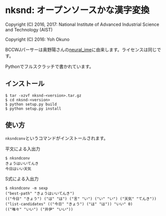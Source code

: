 # nksnd: オープンソースかな漢字変換

Copyright (C) 2016, 2017: National Institute of Advanced Industrial Science and Technology (AIST)

Copyright (C) 2016: Yoh Okuno

BCCWJパーサーは奥野陽さんの[neural_ime](https://github.com/yohokuno/neural_ime/blob/master/LICENSE)に由来します。ライセンスは同じです。

Pythonでフルスクラッチで書かれています。

## インストール

```shell
$ tar -xzvf nksnd-<version>.tar.gz
$ cd nksnd-<version>
$ python setup.py build
$ python setup.py install
```

## 使い方

`nksndconv`というコマンドがインストールされます。

平文による入出力
```shell
$ nksndconv
きょうはいいてんき
今日はいい天気
```

S式による入出力
```shell
$ nksndconv -m sexp
("best-path" "きょうはいいてんき")
(("今日" "きょう") ("は" "は") ("言" "い") ("い" "い") ("天気" "てんき"))
("list-candidates" (("今日" "きょう") ("は" "は")) "いい" 0)
(("唯々" "いい") ("井伊" "いい"))
```
